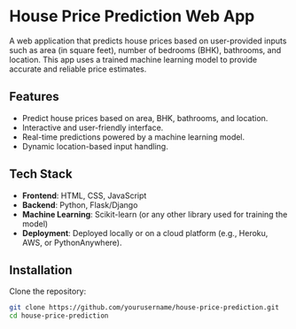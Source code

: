# House Price Prediction Web App  

A web application that predicts house prices based on user-provided inputs such as area (in square feet), number of bedrooms (BHK), bathrooms, and location. This app uses a trained machine learning model to provide accurate and reliable price estimates.  

## Features  
- Predict house prices based on area, BHK, bathrooms, and location.  
- Interactive and user-friendly interface.  
- Real-time predictions powered by a machine learning model.  
- Dynamic location-based input handling.  

## Tech Stack  
- **Frontend**: HTML, CSS, JavaScript  
- **Backend**: Python, Flask/Django  
- **Machine Learning**: Scikit-learn (or any other library used for training the model)  
- **Deployment**: Deployed locally or on a cloud platform (e.g., Heroku, AWS, or PythonAnywhere).  

## Installation  

 Clone the repository:  
   ```bash
   git clone https://github.com/yourusername/house-price-prediction.git
   cd house-price-prediction
   
